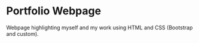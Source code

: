 # Portfolio Webpage

Webpage highlighting myself and my work using HTML and CSS (Bootstrap and custom).


